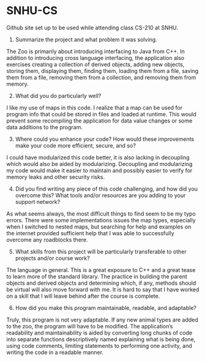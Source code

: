 # SNHU-CS
Github site set up to be used while attending class CS-210 at SNHU.

1)	Summarize the project and what problem it was solving.

The Zoo is primarily about introducing interfacing to Java from C++. In addition to introducing cross language interfacing, the application also exercises creating a collection of derived objects, adding new objects, storing them, displaying them, finding them, loading them from a file, saving them from a file, removing them from a collection, and removing them from memory.

2)	What did you do particularly well?

I like my use of maps in this code. I realize that a map can be used for program info that could be stored in files and loaded at runtime. This would prevent some recompiling the application for data value changes or some data  additions to the program.

3)	Where could you enhance your code? How would these improvements make your code more efficient, secure, and so?

I could have modularized this code better, it is also lacking in decoupling which would also be aided by modularizing. Decoupling and modularizing my code would make it easier to maintain and possibly easier to verify for memory leaks and other security risks. 

4)	Did you find writing any piece of this code challenging, and how did you overcome this? What tools and/or resources are you adding to your support network?

As what seems always, the most difficult things to find seem to be my typo errors. There were some implementations issues the map types, especially when I switched to nested maps, but searching for help and examples on the internet provided sufficient help that I was able to successfully overcome any roadblocks there. 

5)	What skills from this project will be particularly transferable to other projects and/or course work?

The language in general. This is a great exposure to C++ and a great tease to learn more of the standard library. The practice in building the parent objects and derived objects and determining which, if any, methods should be virtual will also move forward with me. It is hard to say that I have worked on a skill that I will leave behind after the course is complete.

6)	How did you make this program maintainable, readable, and adaptable?

Truly, this program is not very adaptable. If any new animal types are added to the zoo, the program will have to be modified. The application’s readability and maintainability is aided by converting long chunks of code into separate functions descriptively named explaining what is being done, using code comments, limiting statements to performing one activity, and writing the code in a readable manner.
